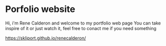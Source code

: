 # Porfolio website
Hi, i'm Rene Calderon and welcome to my portfolio web page
You can take inspire of it or just watch it, feel free to conact me
if you need something

https://skliport.github.io/renecalderon/
